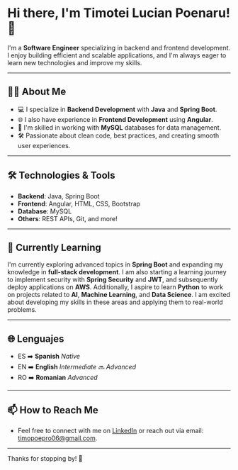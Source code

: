 # Hi there, I'm Timotei Lucian Poenaru! 👋

I'm a **Software Engineer** specializing in backend and frontend development. I enjoy building efficient and scalable applications, and I'm always eager to learn new technologies and improve my skills.

---

## 👨‍💻 About Me

- 💻 I specialize in **Backend Development** with **Java** and **Spring Boot**.
- 🌐 I also have experience in **Frontend Development** using **Angular**.
- 💾 I'm skilled in working with **MySQL** databases for data management.
- 🛠️ Passionate about clean code, best practices, and creating smooth user experiences.

---

## 🛠️ Technologies & Tools

- **Backend**: Java, Spring Boot
- **Frontend**: Angular, HTML, CSS, Bootstrap
- **Database**: MySQL
- **Others**: REST APIs, Git, and more!

---

## 🌱 Currently Learning

I'm currently exploring advanced topics in **Spring Boot** and expanding my knowledge in **full-stack development**. I am also starting a learning journey to implement security with **Spring Security** and **JWT**, and subsequently deploy applications on **AWS**. Additionally, I aspire to learn **Python** to work on projects related to **AI**, **Machine Learning**, and **Data Science**. I am excited about developing my skills in these areas and applying them to real-world problems.

---

## 🌐 Lenguajes

- ES ➡️ **Spanish** _Native_
- EN ➡️ **English** _Intermediate_ 🔜 _Advanced_
- RO ➡️ **Romanian** _Advanced_

---

## 📫 How to Reach Me

- Feel free to connect with me on [LinkedIn](https://www.linkedin.com/in/timotei-lucian-poenaru-2856691a3) or reach out via email: [timopoepro06@gmail.com](mailto:timopoepro06@gmail.com).

---

Thanks for stopping by! 🚀
